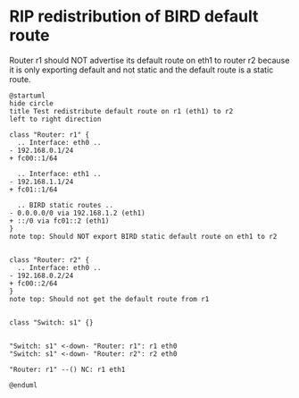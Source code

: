 # RIP redistribution of BIRD default route

Router r1 should NOT advertise its default route on eth1 to router r2 because it is only exporting default and not static and the default route is a static route.


```plantuml
@startuml
hide circle
title Test redistribute default route on r1 (eth1) to r2
left to right direction

class "Router: r1" {
  .. Interface: eth0 ..
- 192.168.0.1/24
+ fc00::1/64

  .. Interface: eth1 ..
- 192.168.1.1/24
+ fc01::1/64

  .. BIRD static routes ..
- 0.0.0.0/0 via 192.168.1.2 (eth1)
+ ::/0 via fc01::2 (eth1)
}
note top: Should NOT export BIRD static default route on eth1 to r2


class "Router: r2" {
  .. Interface: eth0 ..
- 192.168.0.2/24
+ fc00::2/64
}
note top: Should not get the default route from r1


class "Switch: s1" {}


"Switch: s1" <-down- "Router: r1": r1 eth0
"Switch: s1" <-down- "Router: r2": r2 eth0

"Router: r1" --() NC: r1 eth1

@enduml
```
